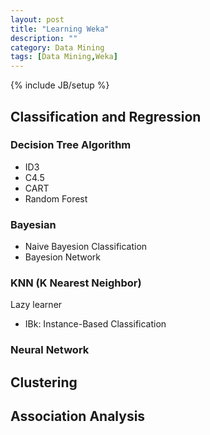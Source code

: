 ```yaml
---
layout: post
title: "Learning Weka"
description: ""
category: Data Mining
tags: [Data Mining,Weka]
---
```

{% include JB/setup %}

## Classification and Regression

### Decision Tree Algorithm

- ID3
- C4.5
- CART
- Random Forest

### Bayesian 
- Naive Bayesion Classification
- Bayesion Network

### KNN (K Nearest Neighbor)
Lazy learner

- IBk: Instance-Based Classification


### Neural Network

## Clustering

## Association Analysis


 
